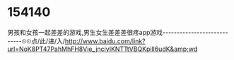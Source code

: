 # 154140
男孩和女孩一起差差的游戏,男生女生差差差很疼app游戏----------------------------⏲⏲点/此/进/入/http://www.baidu.com/link?url=NoK8PT47PahMhFH8Vie_jnciyIKNTTtVBQKpill6udK&amp;wd
